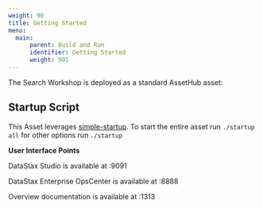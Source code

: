 ```yaml
---
weight: 90
title: Getting Started
menu:
  main:
      parent: Build and Run
      identifier: Getting Started
      weight: 901
---
```


The Search Workshop is deployed as a standard AssetHub asset:

## Startup Script

This Asset leverages
[simple-startup](https://github.com/jshook/simple-startup). To start the entire
asset run `./startup all` for other options run `./startup`

**User Interface Points**

DataStax Studio is available at :9091

DataStax Enterprise OpsCenter is available at :8888

Overview documentation is available at :1313
